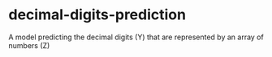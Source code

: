 # decimal-digits-prediction
A model predicting the decimal digits (Y) that are represented by an array of numbers (Z)
